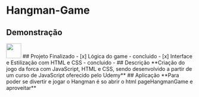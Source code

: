 # Hangman-Game
## Demonstração
<img src="https://media.giphy.com/media/vFKqnCdLPNOKc/giphy.gif" width="40" height="40" />
## Projeto Finalizado
- [x] Lógica do game - concluido
- [x] Interface e Estilização com HTML e CSS - concluido 
- ## Descrição
**Criação do jogo da forca com JavaScript, HTML e CSS, sendo desenvolvido a partir de um curso de JavaScript oferecido pelo Udemy**
## Aplicação
**Para poder se divertir e jogar o Hangman é so abrir o html pageHangmanGame e aproveitar**

